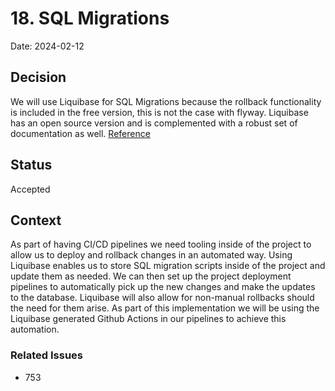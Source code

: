# 18. SQL Migrations

Date: 2024-02-12

## Decision

We will use Liquibase for SQL Migrations because the rollback functionality is included in the free version, this is not the case with flyway. Liquibase has an open source version and is complemented with a robust set of documentation as well. [Reference](https://docs.liquibase.com/start/home.html)

## Status

Accepted

## Context
As part of having CI/CD pipelines we need tooling inside of the project to allow us to deploy and rollback changes in an automated way. Using Liquibase enables us to store SQL migration scripts inside of the project and update them as needed.  We can then set up the project deployment pipelines to automatically pick up the new changes and make the updates to the database.  Liquibase will also allow for non-manual rollbacks should the need for them arise. As part of this implementation we will be using the Liquibase generated Github Actions in our pipelines to achieve this automation.


### Related Issues

- 753
